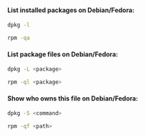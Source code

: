#### List installed packages on Debian/Fedora:
```bash
dpkg -l
```
```bash
rpm -qa
```

#### List package files on Debian/Fedora:
```bash
dpkg -L <package>
```
```bash
rpm -ql <package>
```

#### Show who owns this file on Debian/Fedora:
```bash
dpkg -S <command>
```
```bash
rpm -qf <path>
```
